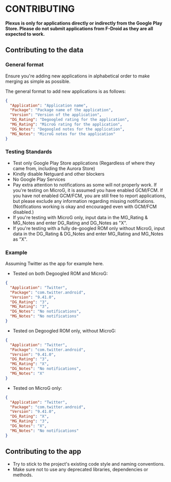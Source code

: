 # CONTRIBUTING

**Plexus is only for applications directly or indirectly from the Google Play Store. Please do not submit applications from F-Droid as they are all expected to work.**



## Contributing to the data

### General format
Ensure you're adding new applications in alphabetical order to make merging as simple as possible.

The general format to add new applications is as follows:

```json
{
  "Application": "Application name",
  "Package": "Package name of the application",
  "Version": "Version of the application",
  "DG_Rating": "Degoogled rating for the application",
  "MG_Rating": "MicroG rating for the application",
  "DG_Notes": "Degoogled notes for the application",
  "MG_Notes": "MicroG notes for the application"
}
```

### Testing Standards
- Test only Google Play Store applications (Regardless of where they came from, including the Aurora Store)
- Kindly disable Netguard and other blockers
- No Google Play Services
- Pay extra attention to notifications as some will not properly work. If you're testing on MicroG, it is assumed you have enabled GCM/FCM. If you have not enabled GCM/FCM, you are still free to report applications, but please exclude any information regarding missing notifications. (Notifications working is okay and encouraged even with GCM/FCM disabled.)
- If you're testing with MicroG only, input data in the MG_Rating & MG_Notes and enter DG_Rating and DG_Notes as "X".
- If you're testing with a fully de-googled ROM only without MicroG, input data in the DG_Rating & DG_Notes and enter MG_Rating and MG_Notes as "X".

### Example
Assuming Twitter as the app for example here.

- Tested on both Degoogled ROM and MicroG:
```json
{
  "Application": "Twitter",
  "Package": "com.twitter.android",
  "Version": "9.41.0",
  "DG_Rating": "3",
  "MG_Rating": "3",
  "DG_Notes": "No notifications",
  "MG_Notes": "No notifications"
}
```

- Tested on Degoogled ROM only, without MicroG:
```json
{
  "Application": "Twitter",
  "Package": "com.twitter.android",
  "Version": "9.41.0",
  "DG_Rating": "3",
  "MG_Rating": "X",
  "DG_Notes": "No notifications",
  "MG_Notes": "X"
}
```

- Tested on MicroG only:
```json
{
  "Application": "Twitter",
  "Package": "com.twitter.android",
  "Version": "9.41.0",
  "DG_Rating": "X",
  "MG_Rating": "3",
  "DG_Notes": "X",
  "MG_Notes": "No notifications"
}
```



## Contributing to the app
- Try to stick to the project's existing code style and naming conventions.
- Make sure not to use any deprecated libraries, dependencies or methods. 
